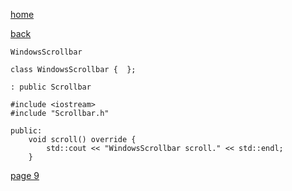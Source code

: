 [home](./page01.md)

[back](./page07.md)

```
WindowsScrollbar
```

```
class WindowsScrollbar {  };
```


```
: public Scrollbar
```

```
#include <iostream>
#include "Scrollbar.h"
```

```
public:
    void scroll() override {
        std::cout << "WindowsScrollbar scroll." << std::endl;
    }
```


[page 9](./page09.md)
